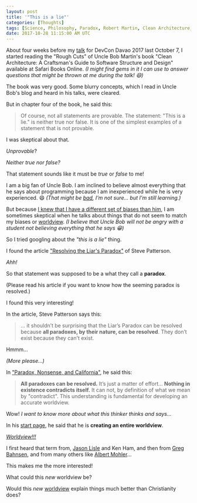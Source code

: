 ```yaml
---
layout: post
title: '"This is a lie"'
categories: [Thoughts]
tags: [Science, Philosophy, Paradox, Robert Martin, Clean Architecture, Steve Patterson, Jason Lisle, Greg Bahnsen, Albert Mohler, Worldview]
date: 2017-10-28 11:15:00 AM UTC
---
```


<!-- October 28, 2017 07:15:00 PM Philippine Time -->

About four weeks before my [talk](/2017/10/08/clean-architecture-and-tdd-devcon-davao-2017) for DevCon Davao 2017 last October 7, I started reading the "Rough Cuts" of Uncle Bob Martin's book "Clean Architecture: A Craftsman's Guide to Software Structure and Design" available at Safari Books Online. _(I might find gems in it I can use to answer questions that might be thrown at me during the talk! :smile:)_

The book was very good. Some blurry concepts, which I read in Uncle Bob's blog and heard in his talks, were cleared.

But in chapter four of the book, he said this:

> Of course, not all statements are provable. The statement: "This is a lie." is neither true nor false. It is one of the simplest examples of a statement that is not provable.

I was skeptical about that.

_Unprovable_? 

<!--more-->

_Neither true nor false?_

That statement sounds like it must be _true_ or _false_ to me!

I am a big fan of Uncle Bob. I am inclined to believe almost everything that he says about programming because I am inexperienced while he is very experienced. :smile: _(That might be [bad](https://dev.to/bosepchuk/is-uncle-bob-serious-dhi), I'm not sure... but I'm still learning.)_

But because [I knew that I have a different set of biases than him](/2017/04/15/agility-and-architecture-by-uncle-bob-martin-oop-2015-keynote), I am sometimes skeptical when he talks about things that do not seem to match my biases or [worldview](http://www.defendingthebible.org/worldviews.html). _(I believe that Uncle Bob will not be angry with a student not believing everything that he says :grin:)_

So I tried googling about the _"this is a lie"_ thing.

I found the article ["Resolving the Liar's Paradox"](http://steve-patterson.com/resolving-the-liars-paradox/) of Steve Patterson.

_Ahh!_ 

So that statement was supposed to be a what they call a **paradox**.

(Please read his article if you want to know how the seeming paradox is resolved.)

I found this very interesting!

In the article, Steve Patterson says this:

> ... it shouldn’t be surprising that the Liar’s Paradox can be resolved because **all paradoxes, by their nature, can be resolved**. They don’t exist because they can't exist.

Hmmm...

_(More please...)_

In ["Paradox, Nonsense, and California"](http://steve-patterson.com/paradox-nonsense-california/), he said this:

> **All paradoxes can be resolved.** It’s just a matter of effort... **Nothing in existence contradicts itself.** It can not, by definition of what we mean by "contradict". This understanding is fundamental for developing an accurate worldview.

Wow! _I want to know more about what this thinker thinks and says..._

In his [start page](http://steve-patterson.com/start/), he said that he is **creating an entire worldview**.

[_Worldview!!!_](http://www.defendingthebible.org/worldviews.html)

I first heard that term from, [Jason Lisle](https://answersingenesis.org/world-religions/atheism/atheism-an-irrational-worldview/) and Ken Ham, and then from [Greg Bahnsen](http://www.datpostmil.com/the-great-debate-greg-bahnsen-vs-gordon-stein/), and from many others like [Albert Mohler](http://www.albertmohler.com/2016/10/27/will-live-now-francis-schaeffers-live-40-years/)...

This makes me the more interested!

What could this _new_ worldview be?

Would this _new_ [worldview](http://www.defendingthebible.org/worldviews.html) explain things much better than Christianity does?
